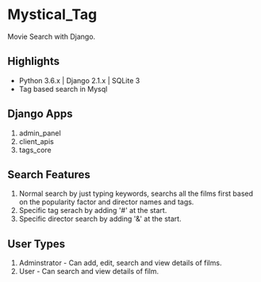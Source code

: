 # Mystical_Tag
Movie Search with Django.

## Highlights
* Python 3.6.x | Django 2.1.x | SQLite 3
* Tag based search in Mysql


## Django Apps
1. admin_panel
2. client_apis
3. tags_core


## Search Features
1. Normal search by just typing keywords, searchs all the films first based on the popularity factor and director names and tags.
2. Specific tag serach by adding '#' at the start.
3. Specific director search by adding '&' at the start.


## User Types
1. Adminstrator - Can add, edit, search and view details of films.
2. User - Can search and view details of film.
